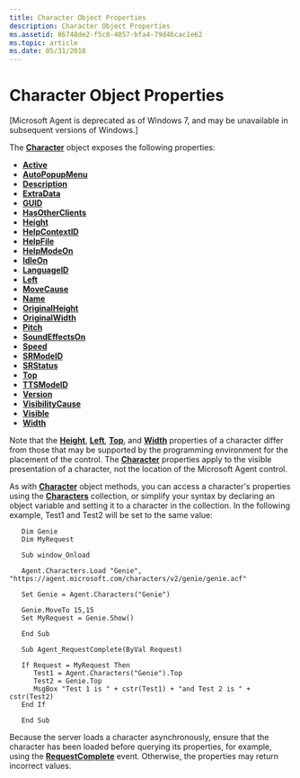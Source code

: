 ```yaml
---
title: Character Object Properties
description: Character Object Properties
ms.assetid: 86748de2-f5c8-4057-bfa4-79d46cac1e62
ms.topic: article
ms.date: 05/31/2018
---
```


# Character Object Properties

\[Microsoft Agent is deprecated as of Windows 7, and may be unavailable in subsequent versions of Windows.\]

The [**Character**](/windows/desktop/lwef/the-characters-object) object exposes the following properties:

-   [**Active**](active-property.md)
-   [**AutoPopupMenu**](autopopupmenu-property.md)
-   [**Description**](description-property.md)
-   [**ExtraData**](extradata-property.md)
-   [**GUID**](guid-property.md)
-   [**HasOtherClients**](hasotherclients-property.md)
-   [**Height**](height-property.md)
-   [**HelpContextID**](helpcontextid-property-ch.md)
-   [**HelpFile**](helpfile-property.md)
-   [**HelpModeOn**](helpmodeon-property.md)
-   [**IdleOn**](idleon-property.md)
-   [**LanguageID**](languageid-property.md)
-   [**Left**](left-property.md)
-   [**MoveCause**](movecause-property.md)
-   [**Name**](name-property.md)
-   [**OriginalHeight**](originalheight-property.md)
-   [**OriginalWidth**](originalwidth-property.md)
-   [**Pitch**](pitch-property.md)
-   [**SoundEffectsOn**](soundeffectson-property.md)
-   [**Speed**](speed-property.md)
-   [**SRModeID**](srmodeid-property.md)
-   [**SRStatus**](srstatus-property.md)
-   [**Top**](top-property.md)
-   [**TTSModeID**](ttsmodeid-property.md)
-   [**Version**](version-property.md)
-   [**VisibilityCause**](visibilitycause-property.md)
-   [**Visible**](visible-property-cob.md)
-   [**Width**](width-property-co.md)

Note that the [**Height**](height-property.md), [**Left**](left-property.md), [**Top**](top-property.md), and [**Width**](width-property-co.md) properties of a character differ from those that may be supported by the programming environment for the placement of the control. The [**Character**](/windows/desktop/lwef/the-characters-object) properties apply to the visible presentation of a character, not the location of the Microsoft Agent control.

As with [**Character**](/windows/desktop/lwef/the-characters-object) object methods, you can access a character's properties using the [**Characters**](/windows/desktop/lwef/the-characters-object) collection, or simplify your syntax by declaring an object variable and setting it to a character in the collection. In the following example, Test1 and Test2 will be set to the same value:


```
   Dim Genie 
   Dim MyRequest
   
   Sub window_Onload

   Agent.Characters.Load "Genie", "https://agent.microsoft.com/characters/v2/genie/genie.acf"

   Set Genie = Agent.Characters("Genie")

   Genie.MoveTo 15,15
   Set MyRequest = Genie.Show()

   End Sub

   Sub Agent_RequestComplete(ByVal Request)

   If Request = MyRequest Then 
      Test1 = Agent.Characters("Genie").Top
      Test2 = Genie.Top
      MsgBox "Test 1 is " + cstr(Test1) + "and Test 2 is " + cstr(Test2)
   End If

   End Sub
```



Because the server loads a character asynchronously, ensure that the character has been loaded before querying its properties, for example, using the [**RequestComplete**](requestcomplete-event.md) event. Otherwise, the properties may return incorrect values.

 

 